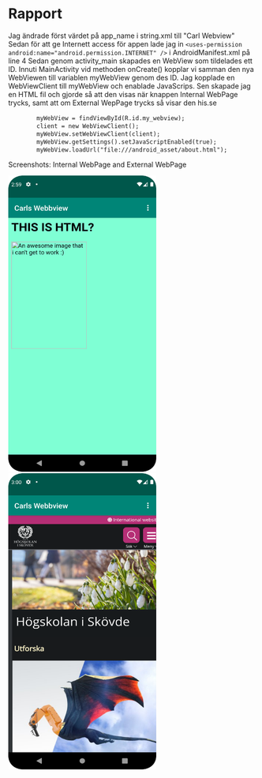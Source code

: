 
# Rapport
Jag ändrade först värdet på app_name i string.xml till "Carl Webview"
Sedan för att ge Internett access för appen lade jag in ```<uses-permission android:name="android.permission.INTERNET" />``` i AndroidManifest.xml på line 4
Sedan genom activity_main skapades en WebView som tildelades ett ID.
Innuti MainActivity vid methoden onCreate() kopplar vi samman den nya WebViewen till variablen myWebView genom des ID. Jag kopplade en WebViewClient till myWebView och enablade JavaScrips. 
Sen skapade jag en HTML fil och gjorde så att den visas när knappen Internal WebPage trycks, samt att om External WepPage trycks så visar den his.se

```
        myWebView = findViewById(R.id.my_webview);
        client = new WebViewClient();
        myWebView.setWebViewClient(client);
        myWebView.getSettings().setJavaScriptEnabled(true);
        myWebView.loadUrl("file:///android_asset/about.html");
```

Screenshots: Internal WebPage and External WebPage

<img src="InternalWebPage.png" width="300" height="600">  <img src="ExternalWebpage.png" width="300" height="600">
